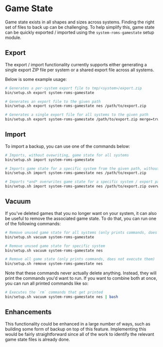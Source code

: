 # Game State

Game state exists in all shapes and sizes across systems.  Finding the right set of
files to back up can be challenging.  To help simplify this, game state can be quickly
exported / imported using the `system-roms-gamestate`  setup module.

## Export

The export / import functionality currently supports either generating a single
export ZIP file per system or a shared export file across all systems.

Below is some example usage:

```sh
# Generates a per-system export file to tmp/<system>/export.zip
bin/setup.sh export system-roms-gamestate

# Generates an export file to the given path
bin/setup.sh export system-roms-gamestate nes /path/to/export.zip

# Generates a single export file for all systems to the given path
bin/setup.sh export system-roms-gamestate /path/to/export.zip merge=true
```

## Import

To import a backup, you can use one of the commands below:

```sh
# Imports, without ovewriting, game state for all systems
bin/setup.sh import system-roms-gamestate

# Imports game state for a specific system from the given path, without overwriting
bin/setup.sh import system-roms-gamestate nes /path/to/export.zip

# Imports *and* overwrites game state for a specific system / export path
bin/setup.sh import system-roms-gamestate nes /path/to/export.zip overwrite=true
```

## Vacuum

If you've deleted games that you no longer want on your system, it can also be useful
to remove the associated game state.  To do that, you can run one of the following
commands:

```sh
# Remove unused game state for all systems (only prints commands, does not execute them)
bin/setup.sh vacuum system-roms-gamestate

# Remove unused game state for specific system
bin/setup.sh vacuum system-roms-gamestate nes

# Remove all game state (only prints commands, does not execute them)
bin/setup.sh remove system-roms-gamestate nes
```

Note that these commands never actually delete anything.  Instead, they will print the
commands you'd want to run.  If you want to combine both at once, you can run all
printed commands like so:

```sh
# Executes the `rm` commands that get printed
bin/setup.sh vacuum system-roms-gamestate nes | bash
```

## Enhancements

This functionality could be enhanced in a large number of ways, such as building
some form of backup on top of this feature.  Implementing this would be fairly
straightforward since all of the work to identify the relevant game state files is
already done.
